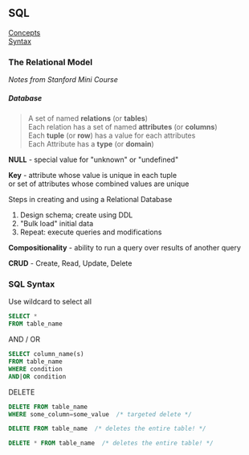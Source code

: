 ## SQL

[Concepts](#the-relational-model)  
[Syntax](#sql-syntax)  

### The Relational Model  
*Notes from Stanford Mini Course*  

##### Database
>A set of named **relations** (or **tables**)  
Each relation has a set of named **attributes** (or **columns**)  
Each **tuple** (or **row**) has a value for each attributes  
Each Attribute has a **type** (or **domain**)  

**NULL** - special value for "unknown" or "undefined"

**Key** - attribute whose value is unique in each tuple  
or set of attributes whose combined values are unique

Steps in creating and using a Relational Database
1. Design schema; create using DDL
2. "Bulk load" initial data
3. Repeat: execute queries and modifications

**Compositionality** - ability to run a query over results of another query

**CRUD** - Create, Read, Update, Delete

### SQL Syntax  

Use wildcard to select all
```SQL
SELECT *
FROM table_name
```
AND / OR
```SQL
SELECT column_name(s)
FROM table_name
WHERE condition
AND|OR condition
```
DELETE
```SQL
DELETE FROM table_name
WHERE some_column=some_value  /* targeted delete */

DELETE FROM table_name  /* deletes the entire table! */

DELETE * FROM table_name  /* deletes the entire table! */
```
